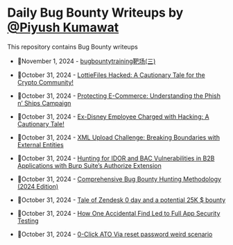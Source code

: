 # Daily Bug Bounty Writeups by [@Piyush Kumawat](https://twitter.com/piyush_supiy) 
This repository contains Bug Bounty writeups

<!-- BLOG-POST-LIST:START -->
 - 💯November 1, 2024 - [bugbountytraining靶场&lpar;三&rpar;](https://medium.com/@starkxun5215/bugbountytraining%E9%9D%B6%E5%9C%BA-%E4%B8%89-dfe55be3123f?source=rss------bug_bounty-5) 

 - 💯October 31, 2024 - [LottieFiles Hacked: A Cautionary Tale for the Crypto Community!](https://medium.com/@wiretor/lottiefiles-hacked-a-cautionary-tale-for-the-crypto-community-8cc3b6cf9148?source=rss------bug_bounty-5) 

 - 💯October 31, 2024 - [Protecting E-Commerce: Understanding the Phish n’ Ships Campaign](https://medium.com/@wiretor/protecting-e-commerce-understanding-the-phish-n-ships-campaign-619cc4f3d150?source=rss------bug_bounty-5) 

 - 💯October 31, 2024 - [Ex-Disney Employee Charged with Hacking: A Cautionary Tale!](https://medium.com/@wiretor/ex-disney-employee-charged-with-hacking-a-cautionary-tale-d9174351fd7c?source=rss------bug_bounty-5) 

 - 💯October 31, 2024 - [XML Upload Challenge: Breaking Boundaries with External Entities](https://medium.com/@josh.beck2006/xml-upload-challenge-breaking-boundaries-with-external-entities-79677649485f?source=rss------bug_bounty-5) 

 - 💯October 31, 2024 - [Hunting for IDOR and BAC Vulnerabilities in B2B Applications with Burp Suite’s Authorize Extension](https://thexssrat.medium.com/hunting-for-idor-and-bac-vulnerabilities-in-b2b-applications-with-burp-suites-authorize-extension-597877b53d94?source=rss------bug_bounty-5) 

 - 💯October 31, 2024 - [Comprehensive Bug Bounty Hunting Methodology &lpar;2024 Edition&rpar;](https://xalgord.medium.com/comprehensive-bug-bounty-hunting-checklist-2024-edition-4abb3a9cbe66?source=rss------bug_bounty-5) 

 - 💯October 31, 2024 - [Tale of Zendesk 0 day and a potential 25K $ bounty](https://rikeshbaniya.medium.com/tale-of-zendesk-0-day-and-a-potential-25k-bounty-61bcf9c5dc06?source=rss------bug_bounty-5) 

 - 💯October 31, 2024 - [How One Accidental Find Led to Full App Security Testing](https://medium.com/@hasirhamdan77/how-one-accidental-find-led-to-full-app-security-testing-ea1c317174cb?source=rss------bug_bounty-5) 

 - 💯October 31, 2024 - [0-Click ATO Via reset password weird scenario](https://medium.com/@mos693570/0-click-ato-via-reset-password-weird-scenario-9afa4a88e413?source=rss------bug_bounty-5) 
<!-- BLOG-POST-LIST:END -->
